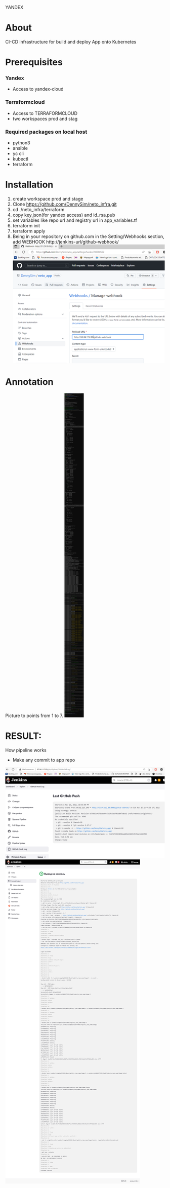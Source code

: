 YANDEX

# About
CI-CD infrastructure for build and deploy App onto Kubernetes

# Prerequisites

### Yandex
- Access to yandex-cloud

### Terraformcloud
- Access to TERRAFORMCLOUD
- two workspaces prod and stag

### Required packages on local host
- python3
- ansible
- yc cli
- kubectl
- terraform

# Installation

1. create workspace prod and stage
2. Clone https://github.com/DennySim/neto_infra.git
3. cd ./neto_infra/terraform 
4. copy key.json(for yandex access) and id_rsa.pub
5. set variables like repo url and registry url in app_variables.tf
6. terraform init
7. terraform apply
8. Being in your repository on github.com in the Setting/Webhooks section, add WEBHOOK
http://jenkins-url/github-webhook/
![webhook.PNG](images/webhook.PNG)

# Annotation
Picture to points from 1 to 7.
![jenkins.PNG](images/jenkins.PNG)

# RESULT:
How pipeline works
- Make any commit to app repo

![pipeline_event.PNG](images/pipeline_event.PNG)
![pipeline_log.PNG](images/pipeline_log.PNG)



